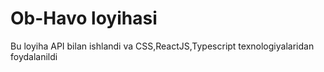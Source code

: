 # Ob-Havo loyihasi

Bu loyiha API bilan ishlandi va CSS,ReactJS,Typescript texnologiyalaridan foydalanildi

